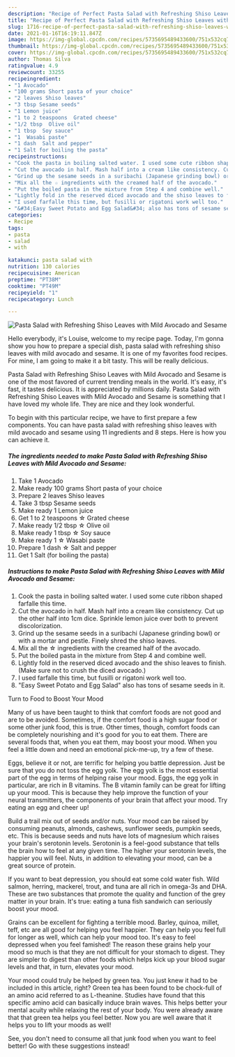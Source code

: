 ```yaml
---
description: "Recipe of Perfect Pasta Salad with Refreshing Shiso Leaves with Mild Avocado and Sesame"
title: "Recipe of Perfect Pasta Salad with Refreshing Shiso Leaves with Mild Avocado and Sesame"
slug: 1716-recipe-of-perfect-pasta-salad-with-refreshing-shiso-leaves-with-mild-avocado-and-sesame
date: 2021-01-16T16:19:11.847Z
image: https://img-global.cpcdn.com/recipes/5735695489433600/751x532cq70/pasta-salad-with-refreshing-shiso-leaves-with-mild-avocado-and-sesame-recipe-main-photo.jpg
thumbnail: https://img-global.cpcdn.com/recipes/5735695489433600/751x532cq70/pasta-salad-with-refreshing-shiso-leaves-with-mild-avocado-and-sesame-recipe-main-photo.jpg
cover: https://img-global.cpcdn.com/recipes/5735695489433600/751x532cq70/pasta-salad-with-refreshing-shiso-leaves-with-mild-avocado-and-sesame-recipe-main-photo.jpg
author: Thomas Silva
ratingvalue: 4.9
reviewcount: 33255
recipeingredient:
- "1 Avocado"
- "100 grams Short pasta of your choice"
- "2 leaves Shiso leaves"
- "3 tbsp Sesame seeds"
- "1 Lemon juice"
- "1 to 2 teaspoons  Grated cheese"
- "1/2 tbsp  Olive oil"
- "1 tbsp  Soy sauce"
- "1  Wasabi paste"
- "1 dash  Salt and pepper"
- "1 Salt for boiling the pasta"
recipeinstructions:
- "Cook the pasta in boiling salted water. I used some cute ribbon shaped farfalle this time."
- "Cut the avocado in half. Mash half into a cream like consistency. Cut up the other half into 1cm dice. Sprinkle lemon juice over both to prevent discolorization."
- "Grind up the sesame seeds in a suribachi (Japanese grinding bowl) or with a mortar and pestle. Finely shred the shiso leaves."
- "Mix all the ☆ ingredients with the creamed half of the avocado."
- "Put the boiled pasta in the mixture from Step 4 and combine well."
- "Lightly fold in the reserved diced avocado and the shiso leaves to finish. (Make sure not to crush the diced avocado.)"
- "I used farfalle this time, but fusilli or rigatoni work well too."
- "&#34;Easy Sweet Potato and Egg Salad&#34; also has tons of sesame seeds in it."
categories:
- Recipe
tags:
- pasta
- salad
- with

katakunci: pasta salad with 
nutrition: 130 calories
recipecuisine: American
preptime: "PT38M"
cooktime: "PT49M"
recipeyield: "1"
recipecategory: Lunch

---
```



![Pasta Salad with Refreshing Shiso Leaves with Mild Avocado and Sesame](https://img-global.cpcdn.com/recipes/5735695489433600/751x532cq70/pasta-salad-with-refreshing-shiso-leaves-with-mild-avocado-and-sesame-recipe-main-photo.jpg)

Hello everybody, it's Louise, welcome to my recipe page. Today, I'm gonna show you how to prepare a special dish, pasta salad with refreshing shiso leaves with mild avocado and sesame. It is one of my favorites food recipes. For mine, I am going to make it a bit tasty. This will be really delicious.



Pasta Salad with Refreshing Shiso Leaves with Mild Avocado and Sesame is one of the most favored of current trending meals in the world. It's easy, it's fast, it tastes delicious. It is appreciated by millions daily. Pasta Salad with Refreshing Shiso Leaves with Mild Avocado and Sesame is something that I have loved my whole life. They are nice and they look wonderful.


To begin with this particular recipe, we have to first prepare a few components. You can have pasta salad with refreshing shiso leaves with mild avocado and sesame using 11 ingredients and 8 steps. Here is how you can achieve it.

<!--inarticleads1-->

##### The ingredients needed to make Pasta Salad with Refreshing Shiso Leaves with Mild Avocado and Sesame:

1. Take 1 Avocado
1. Make ready 100 grams Short pasta of your choice
1. Prepare 2 leaves Shiso leaves
1. Take 3 tbsp Sesame seeds
1. Make ready 1 Lemon juice
1. Get 1 to 2 teaspoons ☆ Grated cheese
1. Make ready 1/2 tbsp ☆ Olive oil
1. Make ready 1 tbsp ☆ Soy sauce
1. Make ready 1 ☆ Wasabi paste
1. Prepare 1 dash ☆ Salt and pepper
1. Get 1 Salt (for boiling the pasta)




<!--inarticleads2-->

##### Instructions to make Pasta Salad with Refreshing Shiso Leaves with Mild Avocado and Sesame:

1. Cook the pasta in boiling salted water. I used some cute ribbon shaped farfalle this time.
1. Cut the avocado in half. Mash half into a cream like consistency. Cut up the other half into 1cm dice. Sprinkle lemon juice over both to prevent discolorization.
1. Grind up the sesame seeds in a suribachi (Japanese grinding bowl) or with a mortar and pestle. Finely shred the shiso leaves.
1. Mix all the ☆ ingredients with the creamed half of the avocado.
1. Put the boiled pasta in the mixture from Step 4 and combine well.
1. Lightly fold in the reserved diced avocado and the shiso leaves to finish. (Make sure not to crush the diced avocado.)
1. I used farfalle this time, but fusilli or rigatoni work well too.
1. &#34;Easy Sweet Potato and Egg Salad&#34; also has tons of sesame seeds in it.




Turn to Food to Boost Your Mood


Many of us have been taught to think that comfort foods are not good and are to be avoided. Sometimes, if the comfort food is a high sugar food or some other junk food, this is true. Other times, though, comfort foods can be completely nourishing and it's good for you to eat them. There are several foods that, when you eat them, may boost your mood. When you feel a little down and need an emotional pick-me-up, try a few of these.

Eggs, believe it or not, are terrific for helping you battle depression. Just be sure that you do not toss the egg yolk. The egg yolk is the most essential part of the egg in terms of helping raise your mood. Eggs, the egg yolk in particular, are rich in B vitamins. The B vitamin family can be great for lifting up your mood. This is because they help improve the function of your neural transmitters, the components of your brain that affect your mood. Try eating an egg and cheer up!

Build a trail mix out of seeds and/or nuts. Your mood can be raised by consuming peanuts, almonds, cashews, sunflower seeds, pumpkin seeds, etc. This is because seeds and nuts have lots of magnesium which raises your brain's serotonin levels. Serotonin is a feel-good substance that tells the brain how to feel at any given time. The higher your serotonin levels, the happier you will feel. Nuts, in addition to elevating your mood, can be a great source of protein.

If you want to beat depression, you should eat some cold water fish. Wild salmon, herring, mackerel, trout, and tuna are all rich in omega-3s and DHA. These are two substances that promote the quality and function of the grey matter in your brain. It's true: eating a tuna fish sandwich can seriously boost your mood. 

Grains can be excellent for fighting a terrible mood. Barley, quinoa, millet, teff, etc are all good for helping you feel happier. They can help you feel full for longer as well, which can help your mood too. It's easy to feel depressed when you feel famished! The reason these grains help your mood so much is that they are not difficult for your stomach to digest. They are simpler to digest than other foods which helps kick up your blood sugar levels and that, in turn, elevates your mood.

Your mood could truly be helped by green tea. You just knew it had to be included in this article, right? Green tea has been found to be chock-full of an amino acid referred to as L-theanine. Studies have found that this specific amino acid can basically induce brain waves. This helps better your mental acuity while relaxing the rest of your body. You were already aware that that green tea helps you feel better. Now you are well aware that it helps you to lift your moods as well!

See, you don't need to consume all that junk food when you want to feel better! Go  with  these suggestions  instead!


